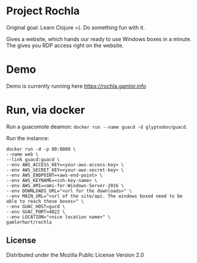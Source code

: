 # Project Rochla
Original goal: Learn Clojure =). Do something fun with it.

Gives a website, which hands our ready to use Windows boxes in a minute.
The gives you RDP access right on the website.

# Demo
Demo is currently running here <https://rochla.gamlor.info>


# Run, via docker
Run a guacomole deamon: `docker run --name guacd -d glyptodon/guacd`.

Run the instance:

    docker run -d -p 80:8080 \
    --name web \
    --link guacd:guacd \
    --env AWS_ACCESS_KEY=<your-aws-access-key> \
    --env AWS_SECRET_KEY=<your-aws-secret-key> \
    --env AWS_ENDPOINT=<aws-end-point> \
    --env AWS_KEYNAME=<ssh-key-name> \
    --env AWS_AMI=<ami-for-Windows-Server-2016 \
    --env DOWNLOADS_URL="<url for the downloads>" \
    --env MAIN_URL="<url of the site/api. The windows boxed need to be able to reach these boxes>" \
    --env GUAC_HOST=gucd \
    --env GUAC_PORT=4822 \
    --env LOCATION="<nice location name>" \
    gamlerhart/rochla



## License

Distributed under the Mozilla Public License Version 2.0